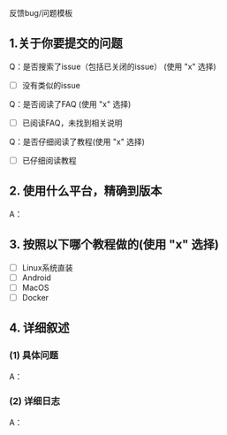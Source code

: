 反馈bug/问题模板

## 1.关于你要提交的问题

Q：是否搜索了issue（包括已关闭的issue） (使用 "x" 选择)
- [ ] 没有类似的issue

Q：是否阅读了FAQ (使用 "x" 选择)
- [ ] 已阅读FAQ，未找到相关说明

Q：是否仔细阅读了教程(使用 "x" 选择)
- [ ] 已仔细阅读教程 

## 2. 使用什么平台，精确到版本
A：

## 3. 按照以下哪个教程做的(使用 "x" 选择)
- [ ] Linux系统直装
- [ ] Android
- [ ] MacOS
- [ ] Docker

## 4. 详细叙述
### (1) 具体问题
A：

### (2) 详细日志
A：
